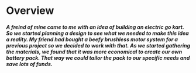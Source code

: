 # Overview

<h5>A freind of mine came to me with an idea of building an electric go kart. So we started planning a design to see what we needed to make this idea a reality.
  My friend had bought a beefy brushless motor system for a previous project so we decided to work with that. As we started gathering the materials, we found that it was more economical to 
  create our own battery pack. That way we could tailor the pack to our specific needs and save lots of funds.</h5>
